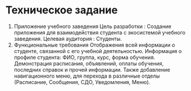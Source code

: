 # Техническое задание
1) Приложение учебного заведения
Цель разработки : Создание приложения для взаимодействия студента с экосистемой учебного заведения.
Целевая аудитория : Студенты.
2) Функциональные требования
Отображения всей информации о студенте, связанной с его учебной деятельностью. Информация о профиле студента: ФИО, группа, курс, форма обучения. Демонстрация расписания, объявлений, оплаты обучения, последних справок и прочей информации.
Также добавление навигационного меню, для перехода в различные отделы (Расписание, Сообщения, СДО, Уведомления, Меню).
